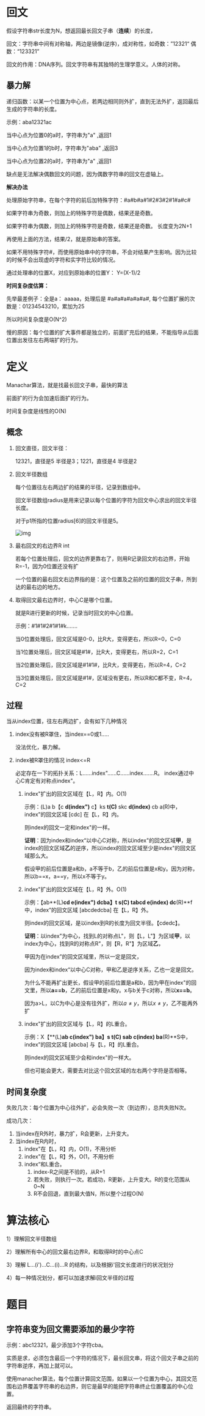 # 回文

假设字符串str长度为N，想返回最长回文子串（**连续**）的长度，

回文：字符串中间有对称轴，两边是镜像(逆序)，成对称性，如奇数：”12321“ 偶数：“123321”

回文的作用：DNA序列。回文字符串有其独特的生理学意义。人体的对称。

## 暴力解

递归函数：以某一个位置为中心点，若两边相同则外扩，直到无法外扩，返回最后生成的字符串的长度。

示例：aba12321ac

当中心点为位置0的a时，字符串为"a" ,返回1

当中心点为位置1的b时，字符串为"aba" ,返回3

当中心点为位置2的a时，字符串为"a" ,返回1

缺点是无法解决偶数回文的问题，因为偶数字符串的回文在虚轴上。

**解决办法**

处理原始字符串，在每个字符的前后加特殊字符：#a#b#a#1#2#3#2#1#a#c#

如果字符串为奇数，则加上的特殊字符是偶数，结果还是奇数。

如果字符串为偶数，则加上的特殊字符是奇数，结果还是奇数。 长度变为2N+1

再使用上面的方法，结果/2，就是原始串的答案。

如果不用特殊字符#，而使用原始串中的字符串，不会对结果产生影响。因为比较的时候不会出现虚的字符和实字符比较的情况。

通过处理串的位置X，对应到原始串的位置Y： Y=(X-1)/2

**时间复杂度估算：**

先举最差例子：全是a： aaaaa，处理后是 #a#a#a#a#a#a#, 每个位置扩展的次数是：01234543210，累加为25

所以时间复杂度是O(N^2)

慢的原因：每个位置的扩大事件都是独立的，前面扩充后的结果，不能指导从后面位置出发往左右两端扩的行为。

# 定义

Manachar算法，就是找最长回文子串，最快的算法

前面扩的行为会加速后面扩的行为。

时间复杂度是线性的O(N)

## 概念

1. 回文直径，回文半径：

   12321，直径是5 半径是3；1221，直径是4 半径是2

2. 回文半径数组

   每个位置往左右两边扩的结果的半径，记录到数组中。

   回文半径数组radius是用来记录以每个位置的字符为回文中心求出的回文半径长度。

   对于p1所指的位置radius[6]的回文半径是5。

   ![img](images/12738509-29660a214405b83b.jpg)

3. 最右回文的右边界R int

   若每个位置处理后，回文的边界更靠右了，则用R记录回文的右边界，开始R=-1，因为0位置还没有扩

   一个位置的最右回文右边界指的是：这个位置及之前的位置的回文子串，所到达的最右边的地方。

4. 取得回文最右边界时，中心C是哪个位置。

   就是R进行更新的时候，记录当时回文的中心位置。

   示例：#1#1#2#1#1#k.......

   当0位置处理后，回文区域是0-0，比R大，变得更右，所以R=0，C=0

   当1位置处理后，回文区域是#1#，比R大，变得更右，所以R=2，C=1

   当2位置处理后，回文区域是#1#1#，比R大，变得更右，所以R=4，C=2

   当3位置处理后，回文区域是#1#，区域没有更右，所以R和C都不变，R=4，C=2

## 过程

当从index位置，往左右两边扩，会有如下几种情况

1. index没有被R罩住，当index==0或1.....

   没法优化，暴力解。

2. index被R罩住的情况 index<=R

   必定存在一下的拓扑关系：L......index"......C......index.......R。 index通过中心C肯定有对称点index"。

   1. index"扩出的回文区域在【L，R】内。O(1)

      示例：(L)a b【c **d(index")** c】ks **t(C)** skc **d(index)** cb a(R)中，index”的回文区域 [cdc] 在【L，R】内。

      则index的回文一定和index"的一样。

      **证明**：因为index和index“以中心C对称，所以index"的回文区域**甲**，是index的回文区域**乙**的逆序，所以index的回文区域至少是index"的回文区域那么大。

      假设甲的前后位置是a和b，a不等于b，乙的前后位置是x和y。因为对称，所以b\==x，a\==y，所以x不等于y。

   2. index"扩出的回文区域在【L，R】外。O(1)

      示例：【ab**(L)**cd **e(index")** dcba】t **s(C)** tabcd **e(index)** dc**(R)**f中，index”的回文区域 [abcdedcba] 在【L，R】外。

      则index的回文区域，是以index到R的长度为回文半径。【cdedc】。

      **证明**：以index"为中心，找到L的对称点L"，则【L，L"】为区域**甲**，以index为中心，找到R的对称点R"，则【R，R"】为区域**乙**，

      甲因为在index”的回文区域里，所以一定是回文，

      因为index和index“以中心C对称，甲和乙是逆序关系，乙也一定是回文。

      为什么不能再扩出更长，假设甲的前后位置是a和b，因为甲在index"的回文里，所以**a\==b**，乙的前后位置是x和y。x与b关于c对称，所以**x==b**。

      因为a>L，以C为中心是没有往外扩，所以$a\neq y$，所以$x\neq y$，乙不能再外扩

   3. index"扩出的回文区域与【L，R】的L重合。

      示例：X【**(L)**ab **c(index")** ba】s **t(C)** sab **c(index)** ba**(R)**S中，index”的回文区域 [abcba] 与【L，R】的L重合。

      则index的回文区域至少会和index"的一样大。

      但也可能会更大，需要去对比这个回文区域的左右两个字符是否相等。

## 时间复杂度

失败几次：每个位置为中心往外扩，必会失败一次（到边界），总共失败N次。

成功几次：

1. 当index在R外时，暴力扩，R会更新，上升变大。
2. 当index在R内时，
   1. index"在【L，R】内，O(1)，不用分析
   2. index"在【L，R】外，O(1，不用分析
   3. index“和L重合。
      1. index-R之间是不验的，从R+1
      2. 若失败，则执行一次。若成功，R更新，上升变大。R的变化范围从0~N
      3. R不会回退，直到最大值N，所以整个过程O(N)

# 算法核心

1）理解回文半径数组  

2）理解所有中心的回文最右边界R，和取得R时的中心点C  

3）理解   L…(i')…C…(i)…R  的结构，以及根据i'回文长度进行的状况划分  

4）每一种情况划分，都可以加速求解i回文半径的过程  

# 题目

## 字符串变为回文需要添加的最少字符

示例：abc12321，最少添加3个字符cba。

实质是求，必须包含最后一个字符的情况下，最长回文串，将这个回文子串之前的字符串逆序，再加上就可以。

使用manacher算法，每个位置计算回文范围，如果以一个位置为中心，其回文范围右边界覆盖字符串的右边界，则它是最早的能把字符串终止位置覆盖的中心位置。

返回最终的字符串。